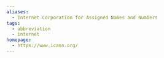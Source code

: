 ```yaml
---
aliases:
  - Internet Corporation for Assigned Names and Numbers
tags:
  - abbreviation
  - internet
homepage:
  - https://www.icann.org/
---
```

